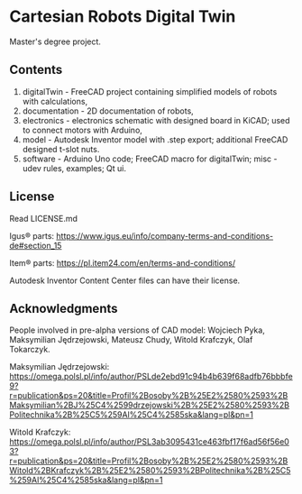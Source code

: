 # Cartesian Robots Digital Twin

Master's degree project.

## Contents
1. digitalTwin - FreeCAD project containing simplified models of robots with calculations,
2. documentation - 2D documentation of robots,
3. electronics - electronics schematic with designed board in KiCAD; used to connect motors with Arduino,
4. model - Autodesk Inventor model with .step export; additional FreeCAD designed t-slot nuts.
5. software - Arduino Uno code; FreeCAD macro for digitalTwin; misc - udev rules, examples; Qt ui.

## License

Read LICENSE.md

Igus® parts:
https://www.igus.eu/info/company-terms-and-conditions-de#section_15

Item® parts:
https://pl.item24.com/en/terms-and-conditions/

Autodesk Inventor Content Center files can have their license.

## Acknowledgments

People involved in pre-alpha versions of CAD model: Wojciech Pyka, Maksymilian Jędrzejowski, Mateusz Chudy, Witold Krafczyk, Olaf Tokarczyk.

Maksymilian Jędrzejowski:
https://omega.polsl.pl/info/author/PSLde2ebd91c94b4b639f68adfb76bbbfe9?r=publication&ps=20&title=Profil%2Bosoby%2B%25E2%2580%2593%2BMaksymilian%2BJ%25C4%2599drzejowski%2B%25E2%2580%2593%2BPolitechnika%2B%25C5%259Al%25C4%2585ska&lang=pl&pn=1

Witold Krafczyk:
https://omega.polsl.pl/info/author/PSL3ab3095431ce463fbf17f6ad56f56e03?r=publication&ps=20&title=Profil%2Bosoby%2B%25E2%2580%2593%2BWitold%2BKrafczyk%2B%25E2%2580%2593%2BPolitechnika%2B%25C5%259Al%25C4%2585ska&lang=pl&pn=1
